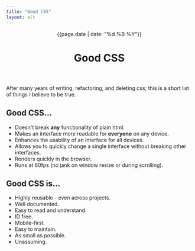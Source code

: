 ```yaml
---
title: "Good CSS"
layout: alt
---
```

<header class="ph3 pt4 pt5-ns">
  <time class="f6 gray tl tc-ns db" datetime="{{page.date}}">{{page.date | date: "%d %B %Y"}}</time>
  <h1 class="f5 f3-m f1-ns ttu tracked tl tc-ns">
    Good CSS
  </h1>
</header>
<div class="ph3 measure f4 center">
<p class="lh-copy f4 f3-ns">
  After many years of writing, refactoring, and deleting css; this is a short list of things I believe to be true.
</p>
<h2 class="f4 fw4 mt5">
  Good CSS...
</h2>
<ul class="list pl0 lh-copy">
  <li class="mb3 mb0-ns">Doesn't break <b>any</b> functionality of plain html.</li>
  <li class="mb3 mb0-ns">Makes an interface more readable for <b>everyone</b> on any device.</li>
  <li class="mb3 mb0-ns">Enhances the usability of an interface for all devices.</li>
  <li class="mb3 mb0-ns">Allows you to quickly change a single interface without breaking other interfaces.</li>
  <li class="mb3 mb0-ns">Renders quickly in the browser.</li>
  <li class="mb3 mb0-ns">Runs at 60fps (no jank on window resize or during scrolling).</li>
</ul>
<h2 class="f4 fw4 mt5">
  Good CSS is...
</h2>
<ul class="list pl0">
  <li class="mb3 mb0-ns">Highly reusable - even across projects.</li>
  <li class="mb3 mb0-ns">Well documented.</li>
  <li class="mb3 mb0-ns">Easy to read and understand.</li>
  <li class="mb3 mb0-ns">ID free.</li>
  <li class="mb3 mb0-ns">Mobile-first.</li>
  <li class="mb3 mb0-ns">Easy to maintain.</li>
  <li class="mb3 mb0-ns">As small as possible.</li>
  <li class="mb3 mb0-ns">Unassuming.</li>
</ul>
</div>
